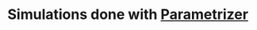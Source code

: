 # Simulations done with [Parametrizer](http://docs.nanomatch.de/nanomatch-modules/Parametrizer/Parametrizer.html)
